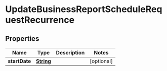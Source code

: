 

# UpdateBusinessReportScheduleRequestRecurrence


## Properties

| Name | Type | Description | Notes |
|------------ | ------------- | ------------- | -------------|
|**startDate** | [**String**](String.md) |  |  [optional] |



